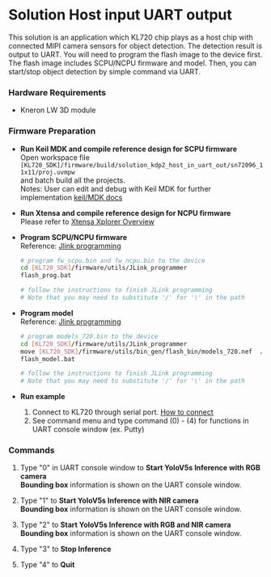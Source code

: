 # Solution Host input UART output

This solution is an application which KL720 chip plays as a host chip with connected MIPI camera sensors for object detection. The detection result is output to UART. You will need to program the flash image to the device first. The flash image includes SCPU/NCPU firmware and model. Then, you can start/stop object detection by simple command via UART. 

### Hardware Requirements

- Kneron LW 3D module  

### Firmware Preparation

- **Run Keil MDK and compile reference design for SCPU firmware**  
    Open workspace file `[KL720_SDK]/firmware/build/solution_kdp2_host_in_uart_out/sn72096_11x11/proj.uvmpw`  
    and batch build all the projects.  
    Notes:
    User can edit and debug with Keil MDK for further implementation  [keil/MDK docs](https://www2.keil.com/mdk5/docs)

- **Run Xtensa and compile reference design for NCPU firmware**  
    Please refer to [Xtensa Xplorer Overview](xtensa.md) 

- **Program SCPU/NCPU firmware**  
    Reference:  [Jlink programming](../flash_management/flash_management.md#4-program-flash-via-jtagswd-interface)  
    ```bash
    # program fw_scpu.bin and fw_ncpu.bin to the device
    cd [KL720_SDK]/firmware/utils/JLink_programmer  
    flash_prog.bat   
    
    # follow the instructions to finish JLink programming
    # Note that you may need to substitute '/' for '\' in the path
    ```

- **Program model**  
    Reference:  [Jlink programming](../flash_management/flash_management.md#4-program-flash-via-jtagswd-interface)  
    ```bash
    # program models_720.bin to the device 
    cd [KL720_SDK]/firmware/utils/JLink_programmer  
    move [KL720_SDK]/firmware/utils/bin_gen/flash_bin/models_720.nef  ./bin/  
    flash_model.bat  
    
    # follow the instructions to finish JLink programming
    # Note that you may need to substitute '/' for '\' in the path
    ```

- **Run example**  
    1.  Connect to KL720 through serial port. [How to connect](../flash_management/flash_management.md#2-hardware-setting)
	2.  See command menu and type command (0) - (4) for functions in UART console window (ex. Putty)

### Commands

1. Type "0" in UART console window to **Start YoloV5s Inference with RGB camera**  
    **Bounding box** information is shown on the UART console window.  
   
2. Type "1" to **Start YoloV5s Inference with NIR camera**  
    **Bounding box** information is shown on the UART console window.  

3. Type "2" to **Start YoloV5s Inference with RGB and NIR camera**  
    **Bounding box** information is shown on the UART console window.  

4. Type "3" to **Stop Inference**

5. Type "4" to **Quit**

